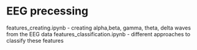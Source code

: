 # EEG precessing
features_creating.ipynb - creating alpha,beta, gamma, theta, delta waves from the EEG data
features_classification.ipynb - different approaches to classify these features
